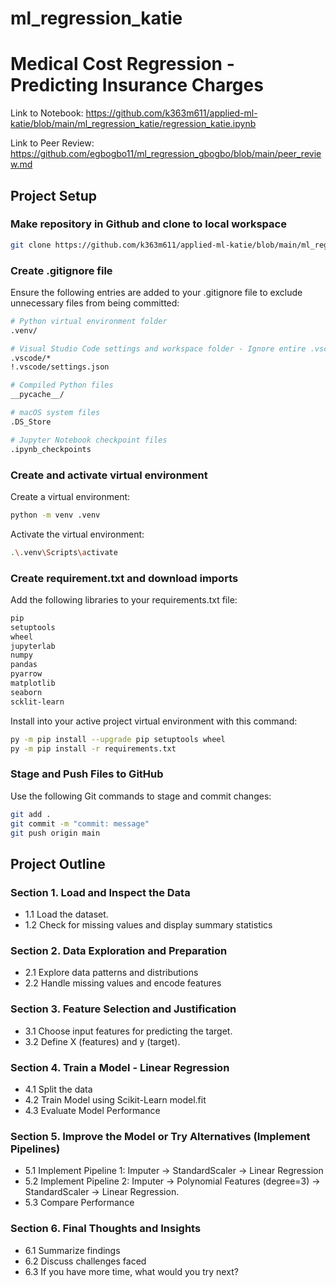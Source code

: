 # ml_regression_katie

# Medical Cost Regression - Predicting Insurance Charges

Link to Notebook: https://github.com/k363m611/applied-ml-katie/blob/main/ml_regression_katie/regression_katie.ipynb

Link to Peer Review: https://github.com/egbogbo11/ml_regression_gbogbo/blob/main/peer_review.md 

## Project Setup

### Make repository in Github and clone to local workspace
```bash
git clone https://github.com/k363m611/applied-ml-katie/blob/main/ml_regression_katie/regression_katie.ipynb
```

### Create .gitignore file
Ensure the following entries are added to your .gitignore file to exclude unnecessary files from being committed:

```bash
# Python virtual environment folder
.venv/

# Visual Studio Code settings and workspace folder - Ignore entire .vscode folder except settings.json
.vscode/*
!.vscode/settings.json

# Compiled Python files
__pycache__/

# macOS system files
.DS_Store

# Jupyter Notebook checkpoint files
.ipynb_checkpoints
```

### Create and activate virtual environment

Create a virtual environment:

```bash
python -m venv .venv
```

Activate the virtual environment:

```bash
.\.venv\Scripts\activate
```
### Create requirement.txt and download imports
Add the following libraries to your requirements.txt file:

```bash
pip
setuptools
wheel
jupyterlab
numpy
pandas
pyarrow
matplotlib
seaborn
scklit-learn
```

Install into your active project virtual environment with this command:

```bash
py -m pip install --upgrade pip setuptools wheel
py -m pip install -r requirements.txt
```
### Stage and Push Files to GitHub

Use the following Git commands to stage and commit changes:

```bash
git add .
git commit -m "commit: message"
git push origin main
```
## Project Outline
### Section 1. Load and Inspect the Data
- 1.1 Load the dataset.
- 1.2 Check for missing values and display summary statistics

### Section 2. Data Exploration and Preparation
- 2.1 Explore data patterns and distributions
- 2.2 Handle missing values and encode features

### Section 3. Feature Selection and Justification
- 3.1 Choose input features for predicting the target.
- 3.2 Define X (features) and y (target).

### Section 4. Train a Model - Linear Regression
- 4.1 Split the data
- 4.2 Train Model using Scikit-Learn model.fit
- 4.3 Evaluate Model Performance

### Section 5. Improve the Model or Try Alternatives (Implement Pipelines)
- 5.1 Implement Pipeline 1: Imputer → StandardScaler → Linear Regression
- 5.2 Implement Pipeline 2: Imputer → Polynomial Features (degree=3) → StandardScaler → Linear Regression.
- 5.3 Compare Performance

### Section 6. Final Thoughts and Insights
- 6.1 Summarize findings
- 6.2 Discuss challenges faced
- 6.3 If you have more time, what would you try next?
